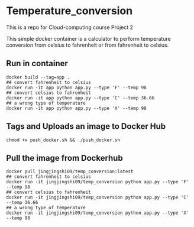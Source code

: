 # Temperature_conversion 

This is a repo for Cloud-computing course Project 2

This simple docker container is a calculator to perform temperature conversion from celsius to fahrenheit or from fahrenheit to celsius.


## Run in container

```
docker build --tag=app .
## convert fahrenheit to celsius
docker run -it app python app.py --type 'F' --temp 98
## convert celsius to fahrenheit
docker run -it app python app.py --type 'C' --temp 36.66
## a wrong type of temperature
docker run -it app python app.py --type 'X' --temp 98
```

## Tags and Uploads an image to Docker Hub

```
chmod +x push_docker.sh && ./push_docker.sh
```
## Pull the image from Dockerhub

```
docker pull jingjingshi09/temp_conversion:latest
## convert fahrenheit to celsius
docker run -it jingjingshi09/temp_conversion python app.py --type 'F' --temp 98
## convert celsius to fahrenheit
docker run -it jingjingshi09/temp_conversion python app.py --type 'C' --temp 36.66
## a wrong type of temperature
docker run -it jingjingshi09/temp_conversion python app.py --type 'X' --temp 98
```

